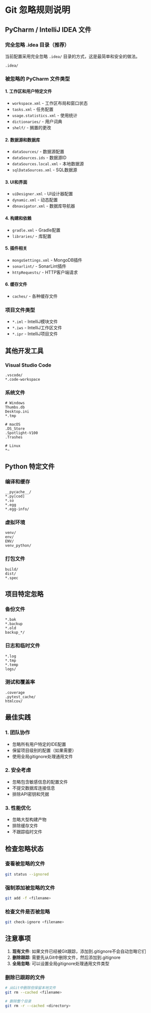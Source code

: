 # Git 忽略规则说明

## PyCharm / IntelliJ IDEA 文件

### 完全忽略 .idea 目录（推荐）
当前配置采用完全忽略 `.idea/` 目录的方式，这是最简单和安全的做法。

```gitignore
.idea/
```

### 被忽略的 PyCharm 文件类型

#### 1. 工作区和用户特定文件
- `workspace.xml` - 工作区布局和窗口状态
- `tasks.xml` - 任务配置
- `usage.statistics.xml` - 使用统计
- `dictionaries/` - 用户词典
- `shelf/` - 搁置的更改

#### 2. 数据源和数据库
- `dataSources/` - 数据源配置
- `dataSources.ids` - 数据源ID
- `dataSources.local.xml` - 本地数据源
- `sqlDataSources.xml` - SQL数据源

#### 3. UI和界面
- `uiDesigner.xml` - UI设计器配置
- `dynamic.xml` - 动态配置
- `dbnavigator.xml` - 数据库导航器

#### 4. 构建和依赖
- `gradle.xml` - Gradle配置
- `libraries/` - 库配置

#### 5. 插件相关
- `mongoSettings.xml` - MongoDB插件
- `sonarlint/` - SonarLint插件
- `httpRequests/` - HTTP客户端请求

#### 6. 缓存文件
- `caches/` - 各种缓存文件

### 项目文件类型
- `*.iml` - IntelliJ模块文件
- `*.iws` - IntelliJ工作区文件
- `*.ipr` - IntelliJ项目文件

## 其他开发工具

### Visual Studio Code
```gitignore
.vscode/
*.code-workspace
```

### 系统文件
```gitignore
# Windows
Thumbs.db
Desktop.ini
*.tmp

# macOS
.DS_Store
.Spotlight-V100
.Trashes

# Linux
*~
```

## Python 特定文件

### 编译和缓存
```gitignore
__pycache__/
*.py[cod]
*.so
*.egg
*.egg-info/
```

### 虚拟环境
```gitignore
venv/
env/
ENV/
venv_python/
```

### 打包文件
```gitignore
build/
dist/
*.spec
```

## 项目特定忽略

### 备份文件
```gitignore
*.bak
*.backup
*.old
backup_*/
```

### 日志和临时文件
```gitignore
*.log
*.tmp
*.temp
logs/
```

### 测试和覆盖率
```gitignore
.coverage
.pytest_cache/
htmlcov/
```

## 最佳实践

### 1. 团队协作
- 忽略所有用户特定的IDE配置
- 保留项目级别的配置（如果需要）
- 使用全局gitignore处理通用文件

### 2. 安全考虑
- 忽略包含敏感信息的配置文件
- 不提交数据库连接信息
- 排除API密钥和凭据

### 3. 性能优化
- 忽略大型构建产物
- 排除缓存文件
- 不跟踪临时文件

## 检查忽略状态

### 查看被忽略的文件
```bash
git status --ignored
```

### 强制添加被忽略的文件
```bash
git add -f <filename>
```

### 检查文件是否被忽略
```bash
git check-ignore <filename>
```

## 注意事项

1. **现有文件**: 如果文件已经被Git跟踪，添加到.gitignore不会自动忽略它们
2. **删除跟踪**: 需要先从Git中删除文件，然后添加到.gitignore
3. **全局忽略**: 可以设置全局gitignore处理通用文件类型

### 删除已跟踪的文件
```bash
# 从Git中删除但保留本地文件
git rm --cached <filename>

# 删除整个目录
git rm -r --cached <directory>
```
